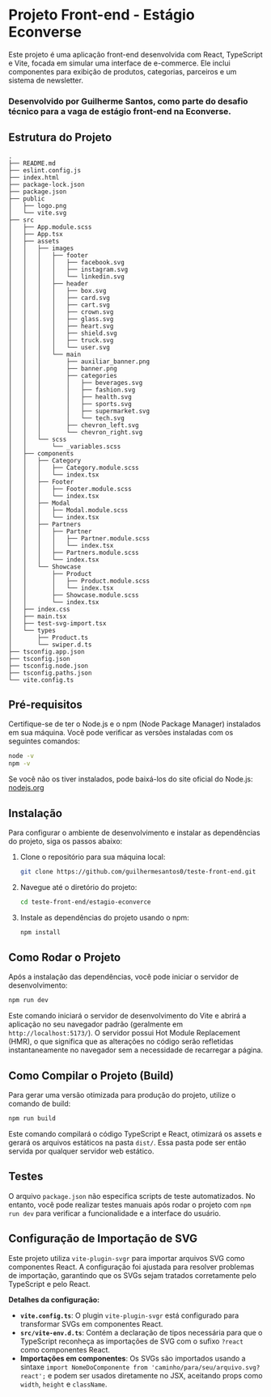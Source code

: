# Projeto Front-end - Estágio Econverse

Este projeto é uma aplicação front-end desenvolvida com React, TypeScript e Vite, focada em simular uma interface de e-commerce. Ele inclui componentes para exibição de produtos, categorias, parceiros e um sistema de newsletter.

### Desenvolvido por Guilherme Santos, como parte do desafio técnico para a vaga de estágio front-end na Econverse.

## Estrutura do Projeto

```
.
├── README.md
├── eslint.config.js
├── index.html
├── package-lock.json
├── package.json
├── public
│   ├── logo.png
│   └── vite.svg
├── src
│   ├── App.module.scss
│   ├── App.tsx
│   ├── assets
│   │   ├── images
│   │   │   ├── footer
│   │   │   │   ├── facebook.svg
│   │   │   │   ├── instagram.svg
│   │   │   │   └── linkedin.svg
│   │   │   ├── header
│   │   │   │   ├── box.svg
│   │   │   │   ├── card.svg
│   │   │   │   ├── cart.svg
│   │   │   │   ├── crown.svg
│   │   │   │   ├── glass.svg
│   │   │   │   ├── heart.svg
│   │   │   │   ├── shield.svg
│   │   │   │   ├── truck.svg
│   │   │   │   └── user.svg
│   │   │   └── main
│   │   │       ├── auxiliar_banner.png
│   │   │       ├── banner.png
│   │   │       ├── categories
│   │   │       │   ├── beverages.svg
│   │   │       │   ├── fashion.svg
│   │   │       │   ├── health.svg
│   │   │       │   ├── sports.svg
│   │   │       │   ├── supermarket.svg
│   │   │       │   └── tech.svg
│   │   │       ├── chevron_left.svg
│   │   │       └── chevron_right.svg
│   │   └── scss
│   │       └── _variables.scss
│   ├── components
│   │   ├── Category
│   │   │   ├── Category.module.scss
│   │   │   └── index.tsx
│   │   ├── Footer
│   │   │   ├── Footer.module.scss
│   │   │   └── index.tsx
│   │   ├── Modal
│   │   │   ├── Modal.module.scss
│   │   │   └── index.tsx
│   │   ├── Partners
│   │   │   ├── Partner
│   │   │   │   ├── Partner.module.scss
│   │   │   │   └── index.tsx
│   │   │   ├── Partners.module.scss
│   │   │   └── index.tsx
│   │   └── Showcase
│   │       ├── Product
│   │       │   ├── Product.module.scss
│   │       │   └── index.tsx
│   │       ├── Showcase.module.scss
│   │       └── index.tsx
│   ├── index.css
│   ├── main.tsx
│   ├── test-svg-import.tsx
│   └── types
│       ├── Product.ts
│       └── swiper.d.ts
├── tsconfig.app.json
├── tsconfig.json
├── tsconfig.node.json
├── tsconfig.paths.json
└── vite.config.ts
```

## Pré-requisitos

Certifique-se de ter o Node.js e o npm (Node Package Manager) instalados em sua máquina. Você pode verificar as versões instaladas com os seguintes comandos:

```bash
node -v
npm -v
```

Se você não os tiver instalados, pode baixá-los do site oficial do Node.js: [nodejs.org](https://nodejs.org/)

## Instalação

Para configurar o ambiente de desenvolvimento e instalar as dependências do projeto, siga os passos abaixo:

1. Clone o repositório para sua máquina local:
   ```bash
   git clone https://github.com/guilhermesantos0/teste-front-end.git
   ```

2. Navegue até o diretório do projeto:
   ```bash
   cd teste-front-end/estagio-econverce
   ```

3. Instale as dependências do projeto usando o npm:
   ```bash
   npm install
   ```

## Como Rodar o Projeto

Após a instalação das dependências, você pode iniciar o servidor de desenvolvimento:

```bash
npm run dev
```

Este comando iniciará o servidor de desenvolvimento do Vite e abrirá a aplicação no seu navegador padrão (geralmente em `http://localhost:5173/`). O servidor possui Hot Module Replacement (HMR), o que significa que as alterações no código serão refletidas instantaneamente no navegador sem a necessidade de recarregar a página.

## Como Compilar o Projeto (Build)

Para gerar uma versão otimizada para produção do projeto, utilize o comando de build:

```bash
npm run build
```

Este comando compilará o código TypeScript e React, otimizará os assets e gerará os arquivos estáticos na pasta `dist/`. Essa pasta pode ser então servida por qualquer servidor web estático.

## Testes

O arquivo `package.json` não especifica scripts de teste automatizados. No entanto, você pode realizar testes manuais após rodar o projeto com `npm run dev` para verificar a funcionalidade e a interface do usuário.

## Configuração de Importação de SVG

Este projeto utiliza `vite-plugin-svgr` para importar arquivos SVG como componentes React. A configuração foi ajustada para resolver problemas de importação, garantindo que os SVGs sejam tratados corretamente pelo TypeScript e pelo React.

**Detalhes da configuração:**

- **`vite.config.ts`**: O plugin `vite-plugin-svgr` está configurado para transformar SVGs em componentes React.
- **`src/vite-env.d.ts`**: Contém a declaração de tipos necessária para que o TypeScript reconheça as importações de SVG com o sufixo `?react` como componentes React.
- **Importações em componentes**: Os SVGs são importados usando a sintaxe `import NomeDoComponente from 'caminho/para/seu/arquivo.svg?react';` e podem ser usados diretamente no JSX, aceitando props como `width`, `height` e `className`.

